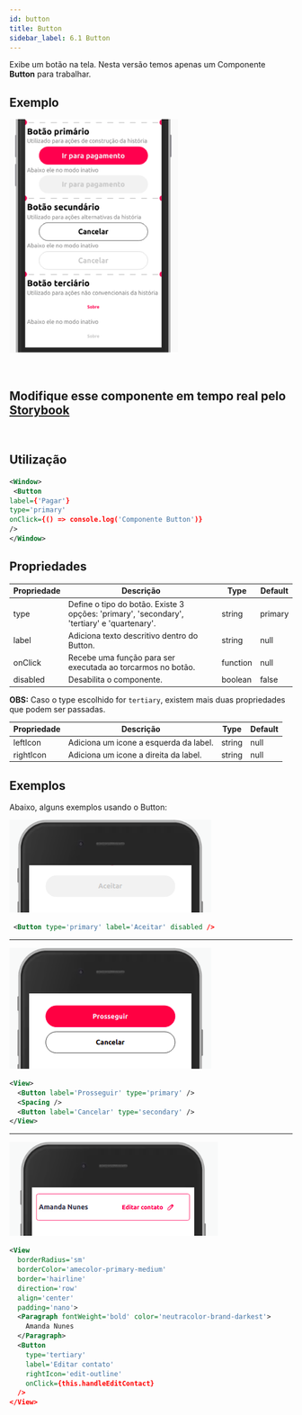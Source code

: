 ```yaml
---
id: button
title: Button
sidebar_label: 6.1 Button
---
```


Exibe um botão na tela.
Nesta versão temos apenas um Componente **Button** para trabalhar.

## Exemplo

![button-block](assets/images_components/v2.0.0/button.png)

<br>

## Modifique esse componente em tempo real pelo [Storybook](https://ame-miniapp-components.calindra.com.br/storybook/?path=/story/intera%C3%A7%C3%B5es-button--primary)

<br>

## Utilização

```xml
<Window>
 <Button
label={'Pagar'}
type='primary'
onClick={() => console.log('Componente Button')}
/>
</Window>
```

## Propriedades

| Propriedade | Descrição                                                                                   | Type     | Default |
| ----------- | ------------------------------------------------------------------------------------------- | -------- | ------- |
| type        | Define o tipo do botão. Existe 3 opções: 'primary', 'secondary', 'tertiary' e 'quartenary'. | string   | primary |
| label       | Adiciona texto descritivo dentro do Button.                                                 | string   | null    |
| onClick     | Recebe uma função para ser executada ao torcarmos no botão.                                 | function | null    |
| disabled    | Desabilita o componente.                                                                    | boolean  | false   |

**OBS:** Caso o type escolhido for `tertiary`, existem mais duas propriedades que podem ser passadas.

| Propriedade | Descrição                              | Type   | Default |
| ----------- | -------------------------------------- | ------ | ------- |
| leftIcon    | Adiciona um icone a esquerda da label. | string | null    |
| rightIcon   | Adiciona um icone a direita da label.  | string | null    |

## Exemplos

Abaixo, alguns exemplos usando o Button:

![two-buttons](assets/images_components/v2.14.0/disabled-button.png)

```xml
 <Button type='primary' label='Aceitar' disabled />
```

---

![two-buttons](assets/images_components/v2.14.0/two-buttons.png)

```xml
<View>
  <Button label='Prosseguir' type='primary' />
  <Spacing />
  <Button label='Cancelar' type='secondary' />
</View>
```

---

![two-buttons](assets/images_components/v2.14.0/edit-button.png)

```xml
<View
  borderRadius='sm'
  borderColor='amecolor-primary-medium'
  border='hairline'
  direction='row'
  align='center'
  padding='nano'>
  <Paragraph fontWeight='bold' color='neutracolor-brand-darkest'>
    Amanda Nunes
  </Paragraph>
  <Button
    type='tertiary'
    label='Editar contato'
    rightIcon='edit-outline'
    onClick={this.handleEditContact}
  />
</View>
```
